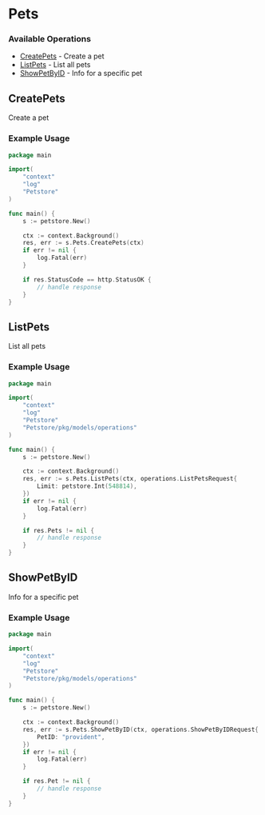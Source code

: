 # Pets

### Available Operations

* [CreatePets](#createpets) - Create a pet
* [ListPets](#listpets) - List all pets
* [ShowPetByID](#showpetbyid) - Info for a specific pet

## CreatePets

Create a pet

### Example Usage

```go
package main

import(
	"context"
	"log"
	"Petstore"
)

func main() {
    s := petstore.New()

    ctx := context.Background()
    res, err := s.Pets.CreatePets(ctx)
    if err != nil {
        log.Fatal(err)
    }

    if res.StatusCode == http.StatusOK {
        // handle response
    }
}
```

## ListPets

List all pets

### Example Usage

```go
package main

import(
	"context"
	"log"
	"Petstore"
	"Petstore/pkg/models/operations"
)

func main() {
    s := petstore.New()

    ctx := context.Background()
    res, err := s.Pets.ListPets(ctx, operations.ListPetsRequest{
        Limit: petstore.Int(548814),
    })
    if err != nil {
        log.Fatal(err)
    }

    if res.Pets != nil {
        // handle response
    }
}
```

## ShowPetByID

Info for a specific pet

### Example Usage

```go
package main

import(
	"context"
	"log"
	"Petstore"
	"Petstore/pkg/models/operations"
)

func main() {
    s := petstore.New()

    ctx := context.Background()
    res, err := s.Pets.ShowPetByID(ctx, operations.ShowPetByIDRequest{
        PetID: "provident",
    })
    if err != nil {
        log.Fatal(err)
    }

    if res.Pet != nil {
        // handle response
    }
}
```
